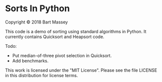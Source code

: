 # Sorts In Python
Copyright © 2018 Bart Massey

This code is a demo of sorting using standard algorithms in
Python. It currently contains Quicksort and Heapsort code.

Todo:

* Put median-of-three pivot selection in Quicksort.
* Add benchmarks.

This work is licensed under the "MIT License". Please see
the file LICENSE in this distribution for license terms.
